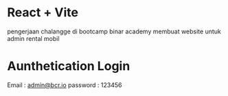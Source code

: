 # React + Vite
pengerjaan chalangge di bootcamp binar academy membuat website untuk admin rental mobil

# Aunthetication Login
Email : admin@bcr.io
password : 123456
